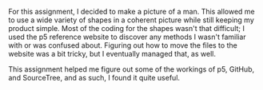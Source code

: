For this assignment, I decided to make a picture of a man. This allowed me to use a wide variety of shapes in a coherent picture while still keeping my product simple. Most of the coding for the shapes wasn't that difficult; I used the p5 reference website to discover any methods I wasn't familiar with or was confused about. Figuring out how to move the files to the website was a bit tricky, but I eventually managed that, as well.

This assignment helped me figure out some of the workings of p5, GitHub, and SourceTree, and as such, I found it quite useful.

